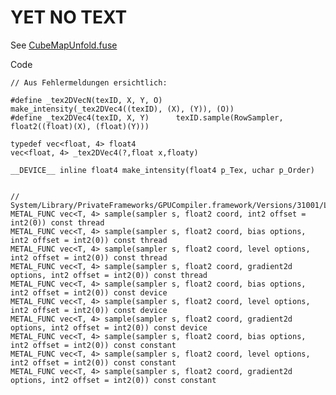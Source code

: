 # YET NO TEXT

See [CubeMapUnfold.fuse](CubeMapUnfold.fuse)

Code

    // Aus Fehlermeldungen ersichtlich:

    #define _tex2DVecN(texID, X, Y, O)   make_intensity(_tex2DVec4((texID), (X), (Y)), (O))
    #define _tex2DVec4(texID, X, Y)      texID.sample(RowSampler, float2((float)(X), (float)(Y)))

    typedef vec<float, 4> float4
    vec<float, 4> _tex2DVec4(?,float x,floaty)

    __DEVICE__ inline float4 make_intensity(float4 p_Tex, uchar p_Order)


    // System/Library/PrivateFrameworks/GPUCompiler.framework/Versions/31001/Libraries/lib/clang/31001.192/include/metal/metal_texture
    METAL_FUNC vec<T, 4> sample(sampler s, float2 coord, int2 offset = int2(0)) const thread
    METAL_FUNC vec<T, 4> sample(sampler s, float2 coord, bias options, int2 offset = int2(0)) const thread
    METAL_FUNC vec<T, 4> sample(sampler s, float2 coord, level options, int2 offset = int2(0)) const thread
    METAL_FUNC vec<T, 4> sample(sampler s, float2 coord, gradient2d options, int2 offset = int2(0)) const thread
    METAL_FUNC vec<T, 4> sample(sampler s, float2 coord, bias options, int2 offset = int2(0)) const device
    METAL_FUNC vec<T, 4> sample(sampler s, float2 coord, level options, int2 offset = int2(0)) const device
    METAL_FUNC vec<T, 4> sample(sampler s, float2 coord, gradient2d options, int2 offset = int2(0)) const device
    METAL_FUNC vec<T, 4> sample(sampler s, float2 coord, bias options, int2 offset = int2(0)) const constant
    METAL_FUNC vec<T, 4> sample(sampler s, float2 coord, level options, int2 offset = int2(0)) const constant
    METAL_FUNC vec<T, 4> sample(sampler s, float2 coord, gradient2d options, int2 offset = int2(0)) const constant
